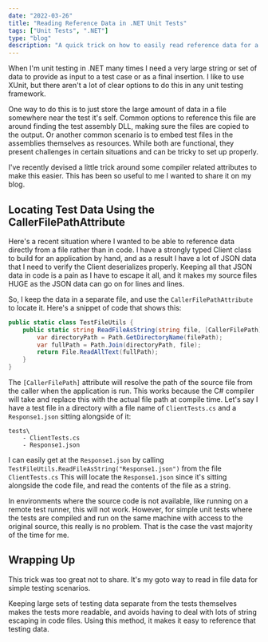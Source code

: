 ```yaml
---
date: "2022-03-26"
title: "Reading Reference Data in .NET Unit Tests"
tags: ["Unit Tests", ".NET"]
type: "blog"
description: "A quick trick on how to easily read reference data for a test."
---
```


When I'm unit testing in .NET many times I need a very large string or set of data to provide as input to a test case or as a final insertion.
I like to use XUnit, but there aren't a lot of clear options to do this in any unit testing framework.

One way to do this is to just store the large amount of data in a file somewhere near the test it's self.
Common options to reference this file are around finding the test assembly DLL, making sure the files are copied to the output.
Or another common scenario is to embed test files in the assemblies themselves as resources.
While both are functional, they present challenges in certain situations and can be tricky to set up properly.

I've recently devised a little trick around some compiler related attributes to make this easier.
This has been so useful to me I wanted to share it on my blog.

## Locating Test Data Using the CallerFilePathAttribute

Here's a recent situation where I wanted to be able to reference data directly from a file rather than in code.
I have a strongly typed Client class to build for an application by hand, and as a result I have a lot of JSON data that I need to verify the Client deserializes properly.
Keeping all that JSON data in code is a pain as I have to escape it all, and it makes my source files HUGE as the JSON data can go on for lines and lines.

So, I keep the data in a separate file, and use the `CallerFilePathAttribute` to locate it.
Here's a snippet of code that shows this:

```csharp
public static class TestFileUtils {
    public static string ReadFileAsString(string file, [CallerFilePath]string filePath = "") {
        var directoryPath = Path.GetDirectoryName(filePath);
        var fullPath = Path.Join(directoryPath, file);
        return File.ReadAllText(fullPath);
    }
}
```

The `[CallerFilePath]` attribute will resolve the path of the source file from the caller when the application is run.
This works because the C# compiler will take and replace this with the actual file path at compile time.
Let's say I have a test file in a directory with a file name of `ClientTests.cs` and a `Response1.json` sitting alongside of it: 

```
tests\
    - ClientTests.cs
    - Response1.json
```

I can easily get at the `Response1.json` by calling `TestFileUtils.ReadFileAsString("Response1.json")` from the file `ClientTests.cs`
This will locate the `Response1.json` since it's sitting alongside the code file, and read the contents of the file as a string.

In environments where the source code is not available, like running on a remote test runner, this will not work.
However, for simple unit tests where the tests are compiled and run on the same machine with access to the original source, this really is no problem.
That is the case the vast majority of the time for me.

## Wrapping Up

This trick was too great not to share.
It's my goto way to read in file data for simple testing scenarios.

Keeping large sets of testing data separate from the tests themselves makes the tests more readable, and avoids having to deal with lots of string escaping in code files.
Using this method, it makes it easy to reference that testing data. 
